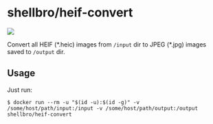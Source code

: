 # shellbro/heif-convert

[![](https://img.shields.io/docker/cloud/build/shellbro/heif-convert)](https://hub.docker.com/r/shellbro/heif-convert/)

Convert all HEIF (&ast;.heic) images from `/input` dir to JPEG (&ast;.jpg)
images saved to `/output` dir.

## Usage

Just run:

```
$ docker run --rm -u "$(id -u):$(id -g)" -v /some/host/path/input:/input -v /some/host/path/output:/output shellbro/heif-convert
```
